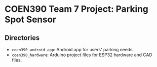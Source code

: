 # COEN390 Team 7 Project: Parking Spot Sensor

## Directories

- `coen390_android_app`: Android app for users' parking needs.
- `coen390_hardware`: Arduino project files for ESP32 hardware and CAD files.
